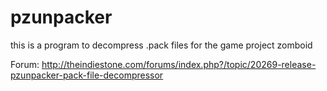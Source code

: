 # pzunpacker
this is a program to decompress .pack files for the game project zomboid

Forum: http://theindiestone.com/forums/index.php?/topic/20269-release-pzunpacker-pack-file-decompressor
